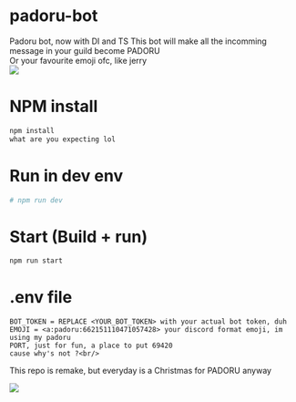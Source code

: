 # padoru-bot
Padoru bot, now with DI and TS
This bot will make all the incomming message in your guild become PADORU <br/>
Or your favourite emoji ofc, like jerry <br/>
<img src="https://i.redd.it/y8cmqu9ada341.jpg" />
# NPM install
```bash
npm install
what are you expecting lol
```

# Run in dev env
```bash
# npm run dev
```

# Start (Build + run)
```bash
npm run start
```

# .env file
```dotenv
BOT_TOKEN = REPLACE <YOUR_BOT_TOKEN> with your actual bot token, duh
EMOJI = <a:padoru:662151110471057428> your discord format emoji, im using my padoru
PORT, just for fun, a place to put 69420
cause why's not ?<br/>
```
This repo is remake, but everyday is a Christmas for PADORU anyway

<img src="https://thumbs.gfycat.com/RaggedIckyEquestrian-size_restricted.gif" />

